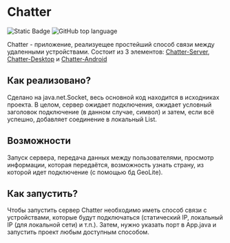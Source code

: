 # Chatter

![Static Badge](https://img.shields.io/badge/shirotame-Chatter-Server)
![GitHub top language](https://img.shields.io/github/languages/top/shirotame/Chatter-Server)

Chatter - приложение, реализуещее простейший способ связи между удаленными устройствами. Состоит из 3 элементов: [Chatter-Server](https://github.com/shirotame/Chatter-Server), [Chatter-Desktop](https://github.com/shirotame/Chatter-Desktop) и [Chatter-Android](https://github.com/shirotame/Chatter-Android)

## Как реализовано?

Сделано на java.net.Socket, весь основной код находится в исходниках проекта. В целом, сервер ожидает подключения, ожидает условный заголовок подключение (в данном случае, символ) и затем, если всё успешно, добавляет соединение в локальный List.

## Возможности

Запуск сервера, передача данных между пользователями, просмотр информации, которая передаётся, возможность узнать страну, из которой идет подключение (с помощью бд GeoLite).

## Как запустить?

Чтобы запустить сервер Chatter необходимо иметь способ связи с устройствами, которые будут подключаться (статический IP, локальный IP (для локальной сети) и т.п.). Затем, нужно указать порт в App.java и запустить проект любым доступным способом.

